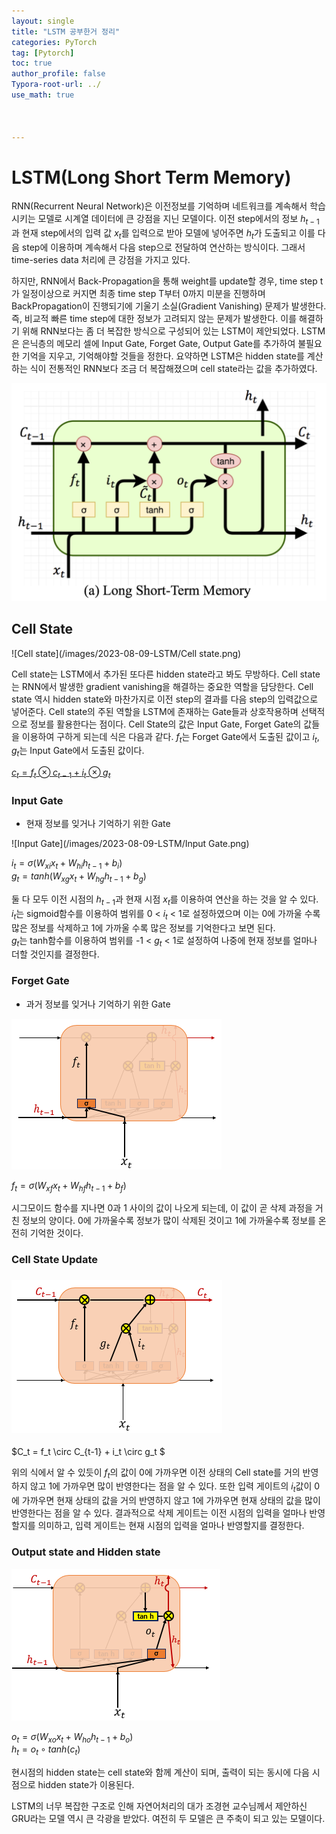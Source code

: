 ```yaml
---
layout: single
title: "LSTM 공부한거 정리"
categories: PyTorch
tag: [Pytorch]
toc: true
author_profile: false
Typora-root-url: ../
use_math: true



---
```


# LSTM(Long Short Term Memory)

RNN(Recurrent Neural Network)은 이전정보를 기억하며 네트워크를 계속해서 학습시키는 모델로 시계열 데이터에 큰 강점을 지닌 모델이다. 이전 step에서의 정보 $h_{t-1}$과 현재 step에서의 입력 값 $x_t$를 입력으로 받아 모델에 넣어주면 $h_t$가 도출되고 이를 다음 step에 이용하며 계속해서 다음 step으로 전달하여 연산하는 방식이다. 그래서 time-series data 처리에 큰 강점을 가지고 있다. 

하지만, RNN에서 Back-Propagation을 통해 weight를 update할 경우, time step t가 일정이상으로 커지면 최종 time step T부터 0까지 미분을 진행하며 BackPropagation이 진행되기에 기울기 소실(Gradient Vanishing) 문제가 발생한다. 즉, 비교적 빠른 time step에 대한 정보가 고려되지 않는 문제가 발생한다. 이를 해결하기 위해 RNN보다는 좀 더 복잡한 방식으로 구성되어 있는 LSTM이 제안되었다. LSTM은 은닉층의 메모리 셀에 Input Gate, Forget Gate, Output Gate를 추가하여 불필요한 기억을 지우고, 기억해야할 것들을 정한다. 요약하면 LSTM은 hidden state를 계산하는 식이 전통적인 RNN보다 조금 더 복잡해졌으며 cell state라는 값을 추가하였다. 

<img src="/images/2023-08-09-LSTM/LSTM.png" alt="LSTM" style="zoom: 50%;" />

  

## Cell State 

![Cell state](/images/2023-08-09-LSTM/Cell state.png)

Cell state는 LSTM에서 추가된 또다른 hidden state라고 봐도 무방하다. Cell state는 RNN에서 발생한 gradient vanishing을 해결하는 중요한 역할을 담당한다. Cell state 역시 hidden state와 마찬가지로 이전 step의 결과를 다음 step의 입력값으로 넣어준다. Cell state의 주된 역할을 LSTM에 존재하는 Gate들과 상호작용하며 선택적으로 정보를 활용한다는 점이다. Cell State의 값은 Input Gate, Forget Gate의 값들을 이용하여 구하게 되는데 식은 다음과 같다. $f_t$는 Forget Gate에서 도출된 값이고 $i_t, g_t$는 Input Gate에서 도출된 값이다. 

<u>$c_t = f_t \otimes c_{t-1} + i_t \otimes g_t$</u>

### Input Gate

- 현재 정보를 잊거나 기억하기 위한 Gate

![Input Gate](/images/2023-08-09-LSTM/Input Gate.png)

$i_t = \sigma(W_{xi}x_t + W_{hi}h_{t-1} + b_i)$<br/>$g_t = tanh(W_{xg}x_t + W_{hg}h_{t-1} + b_g)$

둘 다 모두 이전 시점의 $h_{t-1}$과 현재 시점 $x_t$를 이용하여 연산을 하는 것을 알 수 있다.<br/> $i_t$는 sigmoid함수를 이용하여 범위를 0 < $i_t$ < 1로 설정하였으며 이는 0에 가까울 수록 많은 정보를 삭제하고 1에 가까울 수록 많은 정보를 기억한다고 보면 된다.<br/> $g_t$는 tanh함수를 이용하여 범위를 -1 < $g_t$ < 1로 설정하여 나중에 현재 정보를 얼마나 더할 것인지를 결정한다.

### Forget Gate

* 과거 정보를 잊거나 기억하기 위한 Gate

![forgetgate](/images/2023-08-09-LSTM/forgetgate.png)

$f_t = \sigma(W_{xf}x_t + W_{hf}h_{t-1} + b_f)$

시그모이드 함수를 지나면 0과 1 사이의 값이 나오게 되는데, 이 값이 곧 삭제 과정을 거친 정보의 양이다. 0에 가까울수록 정보가 많이 삭제된 것이고 1에 가까울수록 정보를 온전히 기억한 것이다.

### Cell State Update

### ![Cell_state](/images/2023-08-09-LSTM/Cell_state.png)

$C_t = f_t \circ C_{t-1} + i_t \circ g_t $

위의 식에서 알 수 있듯이 $f_t$의 값이 0에 가까우면 이전 상태의 Cell state를 거의 반영하지 않고 1에 가까우면 많이 반영한다는 점을 알 수 있다. 또한 입력 게이트의 $i_t$값이 0에 가까우면 현재 상태의 값을 거의 반영하지 않고 1에 가까우면 현재 상태의 값을 많이 반영한다는 점을 알 수 있다. 결과적으로 삭제 게이트는 이전 시점의 입력을 얼마나 반영할지를 의미하고, 입력 게이트는 현재 시점의 입력을 얼마나 반영할지를 결정한다.

### Output state and Hidden state

![OutputGate](/images/2023-08-09-LSTM/OutputGate.png)

$o_t = \sigma(W_{xo}x_t + W_{ho}h_{t-1} + b_o)$<br/>$h_t = o_t \circ tanh(c_t)$

현시점의 hidden state는 cell state와 함께 계산이 되며, 출력이 되는 동시에 다음 시점으로 hidden state가 이용된다.

LSTM의 너무 복잡한 구조로 인해 자연어처리의 대가 조경현 교수님께서 제안하신 GRU라는 모델 역시 큰 각광을 받았다. 여전히 두 모델은 큰 주축이 되고 있는 모델이다.
